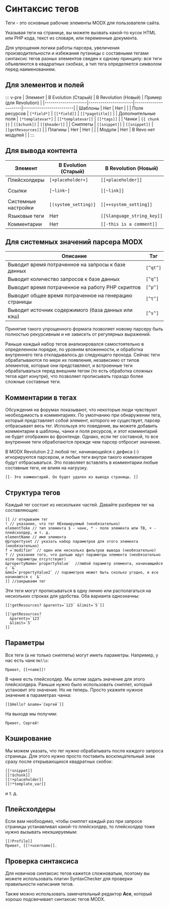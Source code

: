 # Синтаксис тегов

Теги - это основные рабочие элементы MODX для пользователя сайта.

Указывая теги на странице, вы можете вызвать какой-то кусок HTML или PHP кода, текст из словаря, или переменные документа.

Для упрощения логики работы парсера, увеличения производительности и избежания путаницы с составными тегами синтаксис тегов разных элементов сведен к одному принципу: все теги объявляются в квадратных скобках, а тип тега определяется символом перед наименованием.

## Для элементов и полей

::: v-pre
| Элемент             | В Evolution (Старый) | В Revolution (Новый) | Пример (для Revolution) |
|---------------------|----------------------|----------------------|-------------------------|
| Шаблоны             | Нет                  | Нет                  |                         |
| Поля ресурсов       | `[*field*]`          | `[[*field]]`         | `[[*pagetitle]]`        |
| Дополнительные поля | `[*templatevar*]`    | `[[*templatevar]]`   | `[[*tags]]`             |
| Чанки               | `{{ chunk }}`        | `[[$chunk]]`         | `[[$header]]`           |
| Сниппеты            | `[[snippet]]`        | `[[snippet]]`        | `[[getResources]]`      |
| Плагины             | Нет                  | Нет                  |                         |
| Модули              | Нет                  | В Revo нет модулей   |                         |
:::

## Для вывода контента

| Элемент             | В Evolution (Старый) | В Revolution (Новый)       | Пример (для Revolution)        |
|---------------------|----------------------|----------------------------|--------------------------------|
| Плейсхолдеры        | `[+placeholder+]`    | `[[+placeholder]]`         | `[[+modx.user.id]]`            |
| Ссылки              | `[~link~]`           | `[[~link]]`                | `[[~[[*id]]? &scheme=`full`]]` |
| Системные настройки | `[(system_setting)]` | `[[++system_setting]]`     | `[[++site_start]]`             |
| Языковые теги       | Нет                  | `[[%language_string_key]]` |                                |
| Комментарии         | Нет                  | `[[-this is a comment]]`   |                                |

## Для системных значений парсера MODX

| Описание                                              | Тэг      |
|-------------------------------------------------------|----------|
| Выводит время потраченное на запросы к базе данных    | `[^qt^]` |
| Выводит количество запросов к базе данных             | `[^q^]`  |
| Выводит время потраченное на работу PHP скриптов      | `[^p^]`  |
| Выводит общее время потраченное на генерацию страницы | `[^t^]`  |
| Выводит источник содержимого (база данных или кэш)    | `[^s^]`  |

Принятие такого упрощенного формата позволяет новому парсеру быть полностью рекурсивным и не зависеть от регулярных выражений.

Раньше каждый набор тегов анализировался самостоятельно в определенном порядке, по уровням вложенности, и обработка внутреннего тега откладывалось до следующего прохода. Сейчас теги обрабатываются по мере их появления, независимо от типов элементов, которые они представляют, и встроенные теги обрабатываться перед внешним тегом (то есть обработка сложных тегов идет изнутри), что позволяет прописывать гораздо более сложные составные теги.

## Комментарии в тегах

Обсуждения на форумах показывают, что некоторые люди чувствуют необходимость в комментариях. По умолчанию при обнаружении тега, который представляет собой элемент, которого не существует, парсер отбрасывает весь тег. Используя это поведение, вы можете добавить комментарии в шаблоны, чанки и поля ресурсов, и этот комментарий не будет отображен во фронтенде. Однако, если тег составной, то все внутренние теги обработаются прежде чем парсер отбросит значение.

В MODX Revolution 2.2 любой тег, начинающейся с дефиса (-) игнорируются парсером, и любые теги внутри такого комментария будут отбрасываться. Это позволяет вставлять в комментарии любые составные теги, не влияя на нагрузку.

```modx
[[- Это комментарий. Он будет удален из вывода страницы. ]]
```

## Структура тегов

Каждый тег состоит из нескольких частей. Давайте разберем тег на составляющие:

```modx
[[ // открываем тег
! // указание, что тег НЕкешируемый (необязательно)
elementToke // тип элемента $ - чанк, * - поле элемента или ТВ, + - плейсхолдер, и т. д.
elementName // имя элемента
@propertyset // указать набор параметров для этого элемента (необязательно)
f =`modifier` // один или несколько фильтров вывода (необязательно)
? // указание того, что дальше идут параметры элемента (необязательно если параметры отсутствуют)
&propertyName=`propertyValue`  //любой параметр элемента, начинающийся с `&`
&me2=`propertyValue2` // параметров может быть сколько угодно, и все начинаются с `&`
]] //закрываем тег
```

Эти теги могут прописываться в одну линию или располагаться на нескольких строках для удобства. Оба варианта однозначны:

```modx
[[!getResources? &parents=`123` &limit=`5`]]

[[!getResources?
  &parents=`123`
  &limit=`5`
]]
```

## Параметры

Все теги (а не только сниппеты) могут иметь параметры. Например, у нас есть чанк `Hello`:

```modx
Привет, [[+name]]!
```

В чанке есть плейсхолдер. Мы хотим задать значение для этого плейсхолдера. Раньше нужно было использовать сниппет, который установит это значение. Но не теперь. Просто укажите нужное значение в параметрах чанка:

```modx
[[$Hello? &name=`Сергей`]]
```

На выходе мы получим:

```
Привет, Сергей!
```

## Кэширование

Мы можем указать, что тег нужно обрабатывать после каждого запроса страницы. Для этого нужно просто поставить восклицательный знак сразу после открывающихся квадратных скобок:

```modx
[[!snippet]]
[[!$chunk]]
[[!+placeholder]]
[[!*template_var]]
```

и т. д.

## Плейсхолдеры

Если вам необходимо, чтобы сниппет каждый раз при запросе страницы устанавливал какой-то плейсхолдер, то плейсхолдер тоже нужно вызывать некэшируемым:

```modx
[[!Profile]]
Привет, [[!+username]].
```

## Проверка синтаксиса

Для новичков синтаксис тегов кажется сложноватым, поэтому вы можете использовать плагин SyntaxChecker для проверки правильности написания тегов.

Также можно использовать замечательный редактор **Ace**, который хорошо подсвечивает синтаксис тегов MODX.
